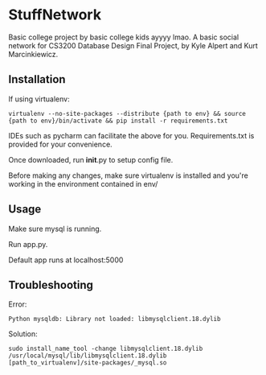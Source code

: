 # StuffNetwork

Basic college project by basic college kids ayyyy lmao.
A basic social network for CS3200 Database Design Final Project, by Kyle Alpert and Kurt Marcinkiewicz.

## Installation

If using virtualenv:
```
virtualenv --no-site-packages --distribute {path to env} && source {path to env}/bin/activate && pip install -r requirements.txt
```
IDEs such as pycharm can facilitate the above for you. Requirements.txt is provided for your convenience.

Once downloaded, run __init__.py to setup config file.

Before making any changes, make sure virtualenv is installed and you're working in the environment contained in env/

## Usage

Make sure mysql is running.

Run app.py.

Default app runs at localhost:5000

## Troubleshooting
Error:
```
Python mysqldb: Library not loaded: libmysqlclient.18.dylib
```

Solution:
```
sudo install_name_tool -change libmysqlclient.18.dylib /usr/local/mysql/lib/libmysqlclient.18.dylib [path_to_virtualenv]/site-packages/_mysql.so
```